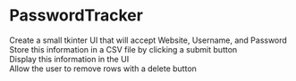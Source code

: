 # PasswordTracker
 
Create a small tkinter UI that will accept Website, Username, and Password  
Store this information in a CSV file by clicking a submit button  
Display this information in the UI  
Allow the user to remove rows with a delete button  
